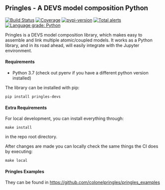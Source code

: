 ## Pringles - A DEVS model composition Python
[![Build Status](https://travis-ci.org/colonelpringles/pringles.svg?branch=master)](https://travis-ci.org/colonelpringles/pringles) [![Coverage](https://codecov.io/gh/colonelpringles/pringles/branch/master/graphs/badge.svg)](https://codecov.io/gh/colonelpringles/pringles/branch/master) [![pypi-version](https://img.shields.io/pypi/v/pringles-devs.svg)](https://pypi.org/project/pringles-devs/) [![Total alerts](https://img.shields.io/lgtm/alerts/g/colonelpringles/pringles.svg?logo=lgtm&logoWidth=18)](https://lgtm.com/projects/g/colonelpringles/pringles/alerts/) [![Language grade: Python](https://img.shields.io/lgtm/grade/python/g/colonelpringles/pringles.svg?logo=lgtm&logoWidth=18)](https://lgtm.com/projects/g/colonelpringles/pringles/context:python)

Pringles is a DEVS model composition library, which makes easy to assemble and link multiple atomic/coupled models. It works as a Python library, and in its road ahead, will easily integrate with the Jupyter environment.


#### Requirements
- Python 3.7 (check out pyenv if you have a different python version installed)

The library can be installed with pip:
```
pip install pringles-devs
```

#### Extra Requirements
For local development, you can install everything through:
```
make install
```
in the repo root directory.

After changes are made you can locally check the same things the CI does by executing:
```
make local
```


#### Pringles Examples
They can be found in https://github.com/colonelpringles/pringles_examples
